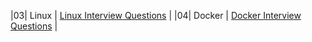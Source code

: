 |03| Linux  | [ Linux Interview Questions](Linux.md) |
|04| Docker  | [ Docker Interview Questions](Docker.md) |
